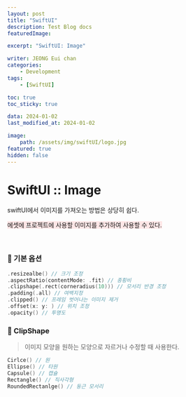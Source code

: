 ```yaml
---
layout: post
title: "SwiftUI"
description: Test Blog docs
featuredImage:

excerpt: "SwiftUI: Image"

writer: JEONG Eui chan
categories:
    - Development
tags:
    - [SwiftUI]

toc: true
toc_sticky: true

data: 2024-01-02
last_modified_at: 2024-01-02

image:
    path: /assets/img/swiftUI/logo.jpg
featured: true
hidden: false
---
```


<h1> SwiftUI :: Image </h1>

swiftUI에서 이미지를 가져오는 방법은 상당히 쉽다.

<span style="background-color:#FFE6E6"> 에셋에 프로젝트에 사용할 이미지를 추가하여 사용할 수 있다. </span>

<br>

<h3> 📕 기본 옵션 </h3>

```swift
.resizealbe() // 크기 조정
.aspectRatio(contentMode: .fit) // 종횡비
.clipshape(.rect(corneradius(10))) // 모서리 반경 조정
.padding(.all) // 여백지정
.clipped() // 프레임 벗어나는 이미지 제거
.offset(x: y: ) // 위치 조정
.opacity() // 투명도
```


<h3> 📕 ClipShape </h3>

> 이미지 모양을 원하는 모양으로 자르거나 수정할 때 사용한다.
```swift
Cirlce() // 원
Ellipse() // 타원
Capsule() // 캡슐
Rectangle() // 직사각형
RoundedRectanlge() // 둥근 모서리
```


